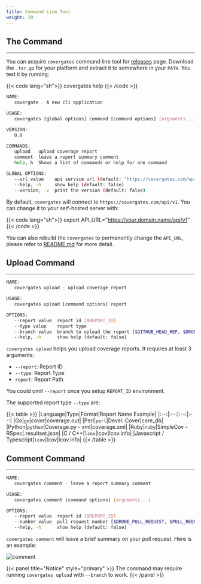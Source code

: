 ```yaml
---
title: Command Line Tool
weight: 20
---
```


## The Command

---

You can acquire `covergates` command line tool for [releases](https://github.com/covergates/covergates/releases) page.
Download the `.tar.gz` for your platform and extract it to somewhere in your `PATH`. You test it by running:

{{< code lang="sh">}}
covergates help
{{< /code >}}

```sh
NAME:
   covergate - A new cli application

USAGE:
   covergates [global options] command [command options] [arguments...]

VERSION:
   0.0

COMMANDS:
   upload   upload coverage report
   comment  leave a report summary comment
   help, h  Shows a list of commands or help for one command

GLOBAL OPTIONS:
   --url value    api service url (default: "https://covergates.com/api/v1") [$API_URL]
   --help, -h     show help (default: false)
   --version, -v  print the version (default: false)
```

By default, `covergates` will connect to `https://covergates.com/api/v1`. You can change it to your self-hosted server with:

{{< code lang="sh">}}
export API_URL="https://your.domain.name/api/v1"
{{< /code >}}

You can also rebuild the `covergates` to permanently change the `API_URL`, please refer to [README.md](https://github.com/covergates/covergates/blob/master/README.md) for more detail.

## Upload Command

---

```sh
NAME:
   covergates upload - upload coverage report

USAGE:
   covergates upload [command options] report

OPTIONS:
   --report value  report id [$REPORT_ID]
   --type value    report type
   --branch value  branch to upload the report [$GITHUB_HEAD_REF, $DRONE_SOURCE_BRANCH]
   --help, -h      show help (default: false)
```
`covergates upload` helps you upload coverage reports. It requires at least 3 arguments:

- `--report`: Report ID
- `--type`: Report Type
- `report`: Report Path

You could omit `--report` once you setup `REPORT_ID` environment.

The supported report type `--type` are:

{{< table >}}
|Language|Type|Format|Report Name Example|
|:--:|:--:|:--:|:--:|
|Go|`go`|cover|coverage.out|
|Perl|`perl`|Devel::Cover|core_db|
|Python|`python`|Coverage.py - xml|coverage.xml|
|Ruby|`ruby`|SimpleCov - RSpec|.resultset.json|
|C / C++|`lcov`|lcov|lcov.info|
|Javascript / Typescript|`lcov`|lcov|lcov.info|
{{< /table >}}

## Comment Command

---

```sh
NAME:
   covergates comment - leave a report summary comment

USAGE:
   covergates comment [command options] [arguments...]

OPTIONS:
   --report value  report id [$REPORT_ID]
   --number value  pull request number [$DRONE_PULL_REQUEST, $PULL_REQUEST]
   --help, -h      show help (default: false)
```

`covergates comment` will leave a brief summary on your pull request.
Here is an example:

![comment](/images/pr_comment.png)

{{< panel title="Notice" style="primary" >}} The command may require running `covergates upload` with `--branch` to work. {{< /panel >}}
